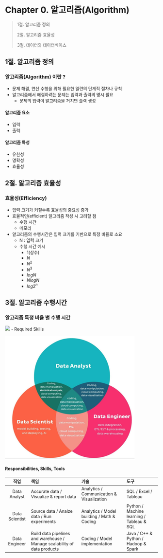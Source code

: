 # Chapter 0. 알고리즘(Algorithm)

> 1절. 알고리즘 정의
>
> 2절. 알고리즘 효율성
>
> 3절. 데이터와 데이터베이스

## 1절. 알고리즘 정의

### 알고리즘(Algorithm) 이란 ?

- 문제 해결, 연산 수행을 위해 필요한 일련의 단계적 절차나 규칙
- 알고리즘에서 해결하려는 문제는 입력과 출력의 명시 필요
  - 문제의 입력이 알고리즘을 거치면 출력 생성
 
#### 알고리즘 요소

- 입력
- 출력
 
 #### 알고리즘 특성

- 유한성
- 명확성
- 효율성
 
## 2절. 알고리즘 효율성

### 효율성(Efficiency)

- 입력 크기가 커질수록 효율성의 중요성 증가
- 효율적인(efficient) 알고리즘 작성 시 고려할 점
  - 수행 시간
  - 메모리
- 알고리즘의 수행시간은 입력 크기를 기반으로 특정 비율로 소요
  - N : 입력 크기
  - 수행 시간 예시
    - 1(상수)
    - $N$
    - $N^2$
    - $N^3$
    - $log N$
    - $N log N$
    - $log 2^n$ 

## 3절. 알고리즘 수행시간

### 알고리즘 특정 비율 별 수행 시간

<img src = />
- Required Skills

![ch00-02-RS](https://github.com/BangYunseo/TIL/blob/main/ComputerScience/DataBase/Image/ch00/ch00-02-RS.PNG)

#### Responsibilities, Skills, Tools

|      직업      | 책임                                                                     | 기술                                       | 도구                                      |
| :------------: | :----------------------------------------------------------------------- | :----------------------------------------- | :---------------------------------------- |
|  Data Analyst  | Accurate data / Visualize & report data                                  | Analytics / Communication & Visualization  | SQL / Excel / Tableau                     |
| Data Scientist | Source data / Analze data / Run experiments                              | Analytics / Model building / Math & Coding | Python / Machine learning / Tableau & SQL |
| Data Engineer  | Build data pipelines and warehouse / Manage scalability of data products | Coding / Model implementation              | Java / C++ & Python / Hadoop & Spark      |
